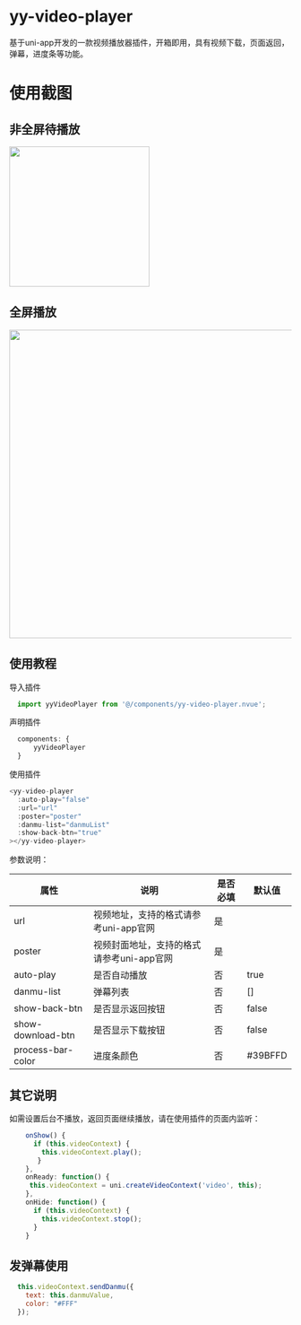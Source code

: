# yy-video-player
基于uni-app开发的一款视频播放器插件，开箱即用，具有视频下载，页面返回，弹幕，进度条等功能。
# 使用截图
## 非全屏待播放
<img src="http://tva1.sinaimg.cn/large/007X8olVly1g7wvuhud80j30u01o0n4v.jpg" width=250>

## 全屏播放
<img src="http://tva1.sinaimg.cn/large/007X8olVly1g7wvukmml1j31o00u04fz.jpg" width=550>

## 使用教程
导入插件
  ```JavaScript
    import yyVideoPlayer from '@/components/yy-video-player.nvue';
  ```
声明插件
  ```JavaScript
    components: {
        yyVideoPlayer
    }
  ```
使用插件
  ```JavaScript
  <yy-video-player 
    :auto-play="false" 
    :url="url"  
    :poster="poster" 
    :danmu-list="danmuList"  
    :show-back-btn="true"
  ></yy-video-player>
  ```
参数说明：

| 属性 | 说明 | 是否必填 | 默认值 |
| ------ | ------ | ------ | ------ |
| url | 视频地址，支持的格式请参考uni-app官网  | 是 |  |
| poster | 视频封面地址，支持的格式请参考uni-app官网  | 是 |  |
| auto-play | 是否自动播放 | 否 | true |
| danmu-list | 弹幕列表  | 否 | [] |
| show-back-btn | 是否显示返回按钮  | 否 | false |
| show-download-btn | 是否显示下载按钮  | 否 | false |
| process-bar-color | 进度条颜色  | 否 | #39BFFD |

## 其它说明
  如需设置后台不播放，返回页面继续播放，请在使用插件的页面内监听：
  
  ```JavaScript
      onShow() {
        if (this.videoContext) {
          this.videoContext.play();
         }
      },
      onReady: function() {
       this.videoContext = uni.createVideoContext('video', this);
      },
      onHide: function() {
        if (this.videoContext) {
          this.videoContext.stop();
        }
      }
  ```
## 发弹幕使用

  ```JavaScript
    this.videoContext.sendDanmu({
      text: this.danmuValue,
      color: "#FFF"
    });
  ```
